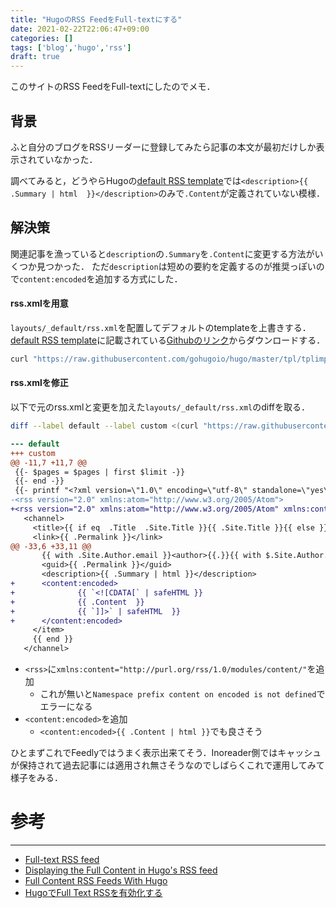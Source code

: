 ```yaml
---
title: "HugoのRSS FeedをFull-textにする"
date: 2021-02-22T22:06:47+09:00
categories: []
tags: ['blog','hugo','rss']
draft: true
---
```


このサイトのRSS FeedをFull-textにしたのでメモ．

<!--more-->

## 背景
ふと自分のブログをRSSリーダーに登録してみたら記事の本文が最初だけしか表示されていなかった．

調べてみると，どうやらHugoの[default RSS template](https://gohugo.io/templates/rss/#the-embedded-rssxml)では`<description>{{ .Summary | html  }}</description>`のみで`.Content`が定義されていない模様．


## 解決策
関連記事を漁っていると`description`の`.Summary`を`.Content`に変更する方法がいくつか見つかった．
ただ`description`は短めの要約を定義するのが推奨っぽいので`content:encoded`を追加する方式にした．


#### rss.xmlを用意
`layouts/_default/rss.xml`を配置してデフォルトのtemplateを上書きする．[default RSS template](https://gohugo.io/templates/rss/#the-embedded-rssxml)に記載されている[Githubのリンク](https://github.com/gohugoio/hugo/blob/master/tpl/tplimpl/embedded/templates/_default/rss.xml)からダウンロードする．

```bash
curl "https://raw.githubusercontent.com/gohugoio/hugo/master/tpl/tplimpl/embedded/templates/_default/rss.xml" > layouts/_default/rss.xml
```

#### rss.xmlを修正
以下で元のrss.xmlと変更を加えた`layouts/_default/rss.xml`のdiffを取る．
```bash
diff --label default --label custom <(curl "https://raw.githubusercontent.com/gohugoio/hugo/master/tpl/tplimpl/embedded/templates/_default/rss.xml") <(cat layouts/_default/rss.xml)
```
```diff
--- default
+++ custom
@@ -11,7 +11,7 @@
 {{- $pages = $pages | first $limit -}}
 {{- end -}}
 {{- printf "<?xml version=\"1.0\" encoding=\"utf-8\" standalone=\"yes\"?>" | safeHTML }}
-<rss version="2.0" xmlns:atom="http://www.w3.org/2005/Atom">
+<rss version="2.0" xmlns:atom="http://www.w3.org/2005/Atom" xmlns:content="http://purl.org/rss/1.0/modules/content/">
   <channel>
     <title>{{ if eq  .Title  .Site.Title }}{{ .Site.Title }}{{ else }}{{ with .Title }}{{.}} on {{ end }}{{ .Site.Title }}{{ end }}</title>
     <link>{{ .Permalink }}</link>
@@ -33,6 +33,11 @@
       {{ with .Site.Author.email }}<author>{{.}}{{ with $.Site.Author.name }} ({{.}}){{end}}</author>{{end}}
       <guid>{{ .Permalink }}</guid>
       <description>{{ .Summary | html }}</description>
+      <content:encoded>
+              {{ `<![CDATA[` | safeHTML }}
+              {{ .Content  }}
+              {{ `]]>` | safeHTML  }}
+      </content:encoded>
     </item>
     {{ end }}
   </channel>
```
* `<rss>`に`xmlns:content="http://purl.org/rss/1.0/modules/content/"`を追加
  * これが無いと`Namespace prefix content on encoded is not defined`でエラーになる
* `<content:encoded>`を追加
  * `<content:encoded>{{ .Content | html }}`でも良さそう

ひとまずこれでFeedlyではうまく表示出来てそう．Inoreader側ではキャッシュが保持されて過去記事には適用され無さそうなのでしばらくこれで運用してみて様子をみる．

# 参考
---
* [Full-text RSS feed](https://discourse.gohugo.io/t/full-text-rss-feed/8368)
* [Displaying the Full Content in Hugo's RSS feed](https://blog.eternalrecurrence.space/posts/displaying-the-full-content-in-hugo-rss-feed/#bonus-the-difference-between--and---in-hugo)
* [Full Content RSS Feeds With Hugo](https://unusually.pink/full-content-rss-feeds-with-hugo/)
* [HugoでFull Text RSSを有効化する](https://blog.karashi.org/posts/fulltext-rss-with-hugo/)
